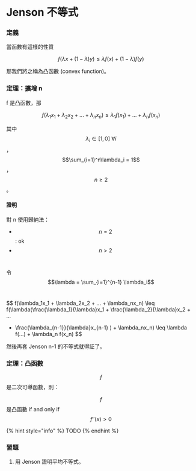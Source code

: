 # Jenson 不等式

### 定義

當函數有這樣的性質

$$
f(\lambda x + (1-\lambda)y) \leq \lambda f(x) + (1-\lambda)f(y)
$$

​那我們將之稱為凸函數 (convex function)。

### 定理：擴增 n&#x20;

f 是凸函數，那

$$
f(\lambda_1x_1 + \lambda_2x_2 + ... + \lambda_nx_n) \leq \lambda_1f(x_1) + ... + \lambda_nf(x_n)
$$

​其中 $$\lambda_i \in [1, 0] \ \forall i$$​，$$\sum_{i=1}^n\lambda_i = 1$$​， $$n \geq 2$$。

#### 證明

對 n 使用歸納法：

* $$n=2$$​: ok
* $$n > 2$$​

令 $$\lambda = \sum_{i=1}^{n-1} \lambda_i$$​

$$
f(\lambda_1x_1 + \lambda_2x_2 + ... + \lambda_nx_n) \leq
f(\lambda(\frac{\lambda_1}{\lambda}x_1 + \frac{\lambda_2}{\lambda}x_2 + ...
 + \frac{\lambda_{n-1}}{\lambda}x_{n-1}
) + \lambda_nx_n) \leq \lambda f(...) + \lambda_n f(x_n)
$$

​然後再套 Jenson n-1 的不等式就得証了。

### 定理：凸函數

$$f$$​是二次可導函數，則：

$$f$$​是凸函數 if and only if $$f''(x) > 0$$

{% hint style="info" %}
TODO
{% endhint %}

### 習題

1. 用 Jenson 證明平均不等式。
